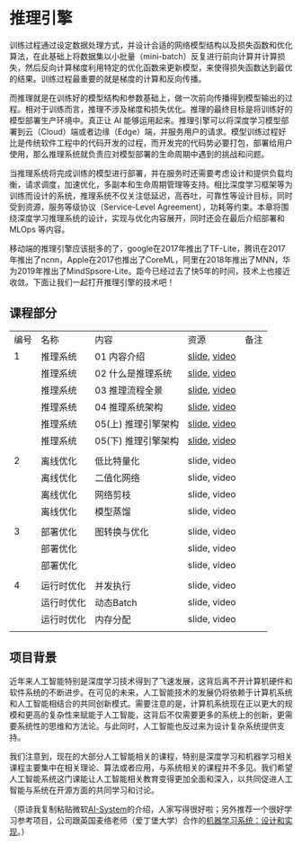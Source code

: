 # 推理引擎

训练过程通过设定数据处理方式，并设计合适的网络模型结构以及损失函数和优化算法，在此基础上将数据集以小批量（mini-batch）反复进行前向计算并计算损失，然后反向计算梯度利用特定的优化函数来更新模型，来使得损失函数达到最优的结果。训练过程最重要的就是梯度的计算和反向传播。

而推理就是在训练好的模型结构和参数基础上，做一次前向传播得到模型输出的过程。相对于训练而言，推理不涉及梯度和损失优化。推理的最终目标是将训练好的模型部署生产环境中。真正让 AI 能够运用起来。推理引擎可以将深度学习模型部署到云（Cloud）端或者边缘（Edge）端，并服务用户的请求。模型训练过程好比是传统软件工程中的代码开发的过程，而开发完的代码势必要打包，部署给用户使用，那么推理系统就负责应对模型部署的生命周期中遇到的挑战和问题。

当推理系统将完成训练的模型进行部署，并在服务时还需要考虑设计和提供负载均衡，请求调度，加速优化，多副本和生命周期管理等支持。相比深度学习框架等为训练而设计的系统，推理系统不仅关注低延迟，高吞吐，可靠性等设计目标，同时受到资源，服务等级协议（Service-Level Agreement），功耗等约束。本章将围绕深度学习推理系统的设计，实现与优化内容展开，同时还会在最后介绍部署和 MLOps 等内容。

移动端的推理引擎应该挺多的了，google在2017年推出了TF-Lite，腾讯在2017年推出了ncnn，Apple在2017也推出了CoreML，阿里在2018年推出了MNN，华为2019年推出了MindSpsore-Lite。距今已经过去了快5年的时间，技术上也接近收敛。下面让我们一起打开推理引擎的技术吧！

## 课程部分

|     |       |              |                                                                                                 |     |
| --- | ----- | ------------ | ----------------------------------------------------------------------------------------------- | --- |
| 编号  | 名称    | 内容           | 资源                                                                                              | 备注  |
| 1   | 推理系统  | 01 内容介绍      | [slide](./Inference/01.introduction.pdf), [video](https://www.bilibili.com/video/BV1J8411K7pj/) |     |
|     | 推理系统  | 02 什么是推理系统   | [slide](./Inference/02.constraints.pdf), [video](https://www.bilibili.com/video/BV1nY4y1f7G5/)  |     |
|     | 推理系统  | 03 推理流程全景    | [slide](./Inference/03.workflow.pdf), [video](https://www.bilibili.com/video/BV1M24y1v7rK/)                                                 |     |
|     | 推理系统  | 04 推理系统架构    | [slide](./Inference/04.system.pdf), [video]()                                                   |     |
|     | 推理系统  | 05(上) 推理引擎架构 | [slide](./Inference/05.inference.pdf), [video]()                                                |     |
|     | 推理系统  | 05(下) 推理引擎架构 | [slide](./Inference/06.architecture.pdf), [video]()                                             |     |
|     |       |              |                                                                                                 |     |
| 2   | 离线优化  | 低比特量化        | slide, video                                                                                    |     |
|     | 离线优化  | 二值化网络        | slide, video                                                                                    |     |
|     | 离线优化  | 网络剪枝         | slide, video                                                                                    |     |
|     | 离线优化  | 模型蒸馏         | slide, video                                                                                    |     |
|     |       |              |                                                                                                 |     |
| 3   | 部署优化  | 图转换与优化       | slide, video                                                                                    |     |
|     | 部署优化  |              | slide, video                                                                                    |     |
|     | 部署优化  |              | slide, video                                                                                    |     |
|     |       |              |                                                                                                 |     |
| 4   | 运行时优化 | 并发执行         | slide, video                                                                                    |     |
|     | 运行时优化 | 动态Batch      | slide, video                                                                                    |     |
|     | 运行时优化 | 内存分配         | slide, video                                                                                    |     |
|     |       |              |                                                                                                 |     |

## 项目背景

近年来人工智能特别是深度学习技术得到了飞速发展，这背后离不开计算机硬件和软件系统的不断进步。在可见的未来，人工智能技术的发展仍将依赖于计算机系统和人工智能相结合的共同创新模式。需要注意的是，计算机系统现在正以更大的规模和更高的复杂性来赋能于人工智能，这背后不仅需要更多的系统上的创新，更需要系统性的思维和方法论。与此同时，人工智能也反过来为设计复杂系统提供支持。

我们注意到，现在的大部分人工智能相关的课程，特别是深度学习和机器学习相关课程主要集中在相关理论、算法或者应用，与系统相关的课程并不多见。我们希望人工智能系统这门课能让人工智能相关教育变得更加全面和深入，以共同促进人工智能与系统在开源方面的共同学习和讨论。

（原谅我复制粘贴微软[AI-System](https://github.com/microsoft/AI-System)的介绍，人家写得很好啦；另外推荐一个很好学习参考项目，公司跟英国麦络老师（爱丁堡大学）合作的[机器学习系统：设计和实现](https://github.com/openmlsys/openmlsys-zh)。）
